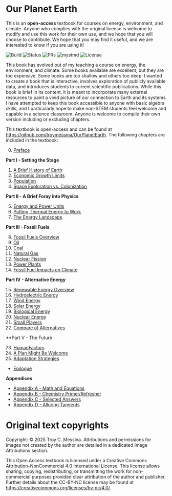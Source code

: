 # Our Planet Earth
This is an **open-access** textbook for courses on energy, environment, and climate. Anyone who complies with the original license is welcome to modify and use this work for their own use, and we hope that you will choose to contribute.  We hope that you may find it useful, and we are interested to know if you are using it!

![Build](https://img.shields.io/github/actions/workflow/status/troymessina/OurPlanetEarth/deploy.yml?branch=main)
![Status](https://img.shields.io/badge/Status-Active-brightgreen)
![PRs](https://img.shields.io/badge/PRs-Welcome-brightgreen)
![mystmd](https://img.shields.io/badge/Built%20with-mystmd-8A2BE2)
![License](https://badgen.net/badge/license/CC-BY-NC-4.0/green)


This book has evolved out of my teaching a course on energy, the environment, and climate. Some books available are excellent, but they are too expensive. Some books are too shallow and others too deep. I wanted to create a book that is interactive, involves exploration of publicly available data, and introduces students to current scientific publications. While this book is brief in its content, it is meant to incorporate many external resources to paint a vivid picture of our connection to Earth and its systems. I have attempted to keep this book accessible to anyone with basic algebra skills, and I particularly hope to make non-STEM students feel welcome and capable in a science classroom. Anyone is welcome to compile their own version including or excluding chapters.  

This textbook is open-access and can be found at https://github.com/troymessina/OurPlanetEarth. The following chapters are included in the textbook:

0. [Preface](https://troymessina.github.io/OurPlanetEarth/)

**Part I - Setting the Stage**

1. [A Brief History of Earth]()
2. [Economic Growth Limits]()
3. [Population]()
4. [Space Exploration vs. Colonization]()

**Part II - A Brief Foray into Physics**

5. [Energy and Power Units]()
6. [Putting Thermal Energy to Work]()
7. [The Energy Landscape]()

**Part III - Fossil Fuels**

8. [Fossil Fuels Overview]()
9. [Oil]()
10. [Coal]()
11. [Natural Gas]()
12. [Nuclear Fission]()
13. [Power Plants]()
14. [Fossil Fuel Impacts on Climate]()

**Part IV - Alternative Energy**

15. [Renewable Energy Overview]()
16. [Hydroelectric Energy]()
17. [Wind Energy]()
18. [Solar Energy]()
19. [Biological Energy]()
20. [Nuclear Energy]()
21. [Small Players]()
22. [Compare of Alternatives]()

**Part V - The Future

23. [HumanFactors](https://troymessina.github.io/HumanAmbitions/ch18-humanfactors)
24. [A Plan Might Be Welcome](https://troymessina.github.io/HumanAmbitions/ch19-aplanwelcome)
25. [Adaptation Strategies](https://troymessina.github.io/HumanAmbitions/ch20-adaptationstrategies)
* [Epilogue](https://troymessina.github.io/HumanAmbitions/epilogue)

**Appendices**

* [Appendix A - Math and Equations](https://troymessina.github.io/HumanAmbitions/appa-math)
* [Appendix B - Chemistry Primer/Refresher](https://troymessina.github.io/HumanAmbitions/appb-chem)
* [Appendix C - Selected Answers](https://troymessina.github.io/HumanAmbitions/appc-solns)
* [Appendix D - Alluring Tangents](https://troymessina.github.io/HumanAmbitions/appd-tangents)


# Original text copyrights
Copyright: © 2025 Troy C. Messina. Attributions and permissions for images not created by the author are detailed in a dedicated Image Attributions section.

This Open Access textbook is licensed under a Creative Commons Attribution–NonCommercial 4.0 International License. This license allows sharing, copying, redistributing, or transmitting the work for non-commercial purposes provided clear attribution of the author and publisher. Further details about the CC-BY-NC license may be found at https://creativecommons.org/licenses/by-nc/4.0/.
